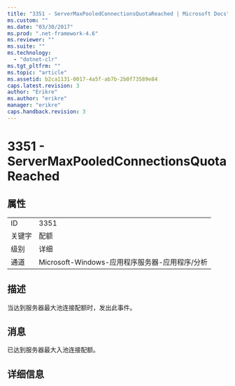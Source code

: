 ```yaml
---
title: "3351 - ServerMaxPooledConnectionsQuotaReached | Microsoft Docs"
ms.custom: ""
ms.date: "03/30/2017"
ms.prod: ".net-framework-4.6"
ms.reviewer: ""
ms.suite: ""
ms.technology: 
  - "dotnet-clr"
ms.tgt_pltfrm: ""
ms.topic: "article"
ms.assetid: b2ca1131-0017-4a5f-ab7b-2b0f73589e84
caps.latest.revision: 3
author: "Erikre"
ms.author: "erikre"
manager: "erikre"
caps.handback.revision: 3
---
```

# 3351 - ServerMaxPooledConnectionsQuotaReached
## 属性  
  
|||  
|-|-|  
|ID|3351|  
|关键字|配额|  
|级别|详细|  
|通道|Microsoft\-Windows\-应用程序服务器\-应用程序\/分析|  
  
## 描述  
 当达到服务器最大池连接配额时，发出此事件。  
  
## 消息  
 已达到服务器最大入池连接配额。  
  
## 详细信息